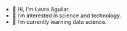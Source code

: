 - 👋 Hi, I’m Laura Aguilar.
- 👀 I’m interested in science and technology.
- 🌱 I’m currently learning data science.
